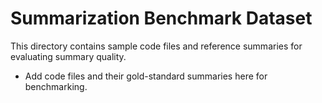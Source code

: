 # Summarization Benchmark Dataset

This directory contains sample code files and reference summaries for evaluating summary quality.

- Add code files and their gold-standard summaries here for benchmarking.
